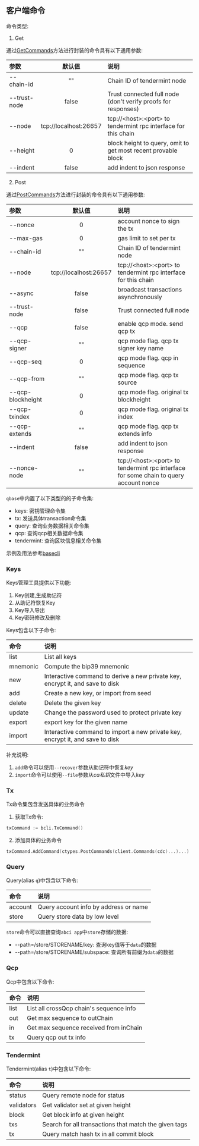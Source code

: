 ## 客户端命令

命令类型:

1. Get

通过[GetCommands](https://github.com/QOSGroup/qbase/tree/master/client/types/flags.go#GetCommands)方法进行封装的命令具有以下通用参数:


| 参数 | 默认值 | 说明 |
| :--- | :---: | :--- |
|--chain-id| "" | Chain ID of tendermint node |
|--trust-node| false | Trust connected full node (don't verify proofs for responses) |
|--node| tcp://localhost:26657 | tcp://\<host\>:\<port\> to tendermint rpc interface for this chain |
|--height| 0 | block height to query, omit to get most recent provable block |
|--indent| false | add indent to json response |



2. Post

通过[PostCommands](https://github.com/QOSGroup/qbase/tree/master/client/types/flags.go#PostCommands)方法进行封装的命令具有以下通用参数:


| 参数 | 默认值 | 说明 |
| :--- | :---: | :--- |
|--nonce | 0 | account nonce to sign the tx |
|--max-gas| 0 | gas limit to set per tx |
|--chain-id| "" | Chain ID of tendermint node |
|--node| tcp://localhost:26657 | tcp://\<host\>:\<port\> to tendermint rpc interface for this chain |
|--async| false | broadcast transactions asynchronously |
|--trust-node| false | Trust connected full node |
|--qcp| false | enable qcp mode. send qcp tx |
|--qcp-signer| "" | qcp mode flag. qcp tx signer key name |
|--qcp-seq| 0 | qcp mode flag.  qcp in sequence |
|--qcp-from| "" | qcp mode flag. qcp tx source |
|--qcp-blockheight| 0 | qcp mode flag. original tx blockheight |
|--qcp-txindex| 0 | qcp mode flag. original tx index |
|--qcp-extends| "" | qcp mode flag. qcp tx extends info |
|--indent| false | add indent to json response |
|--nonce-node| "" | tcp://\<host\>:\<port\> to tendermint rpc interface for some chain to query account nonce |


`qbase`中内置了以下类型的的子命令集:

* keys: 密钥管理命令集
* tx: 发送具体transaction命令集
* query: 查询业务数据相关命令集
* qcp: 查询qcp相关数据命令集
* tendermint: 查询区块信息相关命令集

示例及用法参考[basecli](https://github.com/QOSGroup/qbase/tree/master/example/basecoin/cmd/basecli)

### Keys

Keys管理工具提供以下功能:
1. Key创建,生成助记符
2. 从助记符恢复Key
3. Key导入导出
4. Key密码修改及删除


Keys包含以下子命令:

|命令|说明|
|:---| :--- |
|list|List all keys|
|mnemonic|Compute the bip39 mnemonic|
|new|Interactive command to derive a new private key, encrypt it, and save to disk|
|add|Create a new key, or import from seed|
|delete|Delete the given key|
|update|Change the password used to protect private key|
|export|export key for the given name|
|import|Interactive command to import a new private key, encrypt it, and save to disk|

补充说明:

1. `add`命令可以使用`--recover`参数从助记符中恢复*key*
2. `import`命令可以使用`--file`参数从*ca私钥*文件中导入*key*


### Tx

Tx命令集包含发送具体的业务命令

1. 获取Tx命令:
```go
txCommand := bcli.TxCommand()
```

2. 添加具体的业务命令
```go
txCommand.AddCommand(ctypes.PostCommands(client.Commands(cdc)...)...)
```


### Query

Query(alias `q`)中包含以下命令:

|命令|说明|
|:---| :--- |
|account| Query account info by address or name |
|store| Query store data by low level |

`store`命令可以直接查询`abci app`中`store`存储的数据:

* --path=/store/STORENAME/key: 查询key值等于`data`的数据
* --path=/store/STORENAME/subspace: 查询所有前缀为`data`的数据

### Qcp

Qcp中包含以下命令:

|命令|说明|
|:---| :--- |
|list| List all crossQcp chain's sequence info |
|out| Get max sequence to outChain |
|in| Get max sequence received from inChain |
|tx| Query qcp out tx info |

### Tendermint

Tendermint(alias `t`)中包含以下命令:

|命令|说明|
|:---| :--- |
|status|Query remote node for status|
|validators|Get validator set at given height|
|block|Get block info at given height|
|txs|Search for all transactions that match the given tags|
|tx|Query match hash tx in all commit block|

